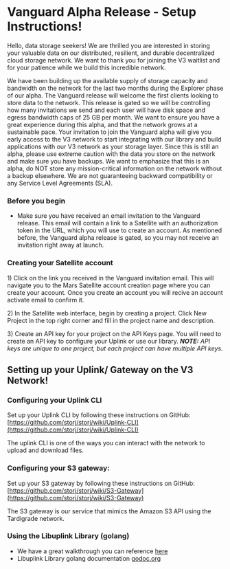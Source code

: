 # Vanguard Alpha Release - Setup Instructions!

Hello, data storage seekers! We are thrilled you are interested in storing your valuable data on our distributed, resilient, and durable decentralized cloud storage network. We want to thank you for joining the V3 waitlist and for your patience while we build this incredible network.

We have been building up the available supply of storage capacity and bandwidth on the network for the last two months during the Explorer phase of our alpha. The Vanguard release will welcome the first clients looking to store data to the network. This release is gated so we will be controlling how many invitations we send and each user will have disk space and egress bandwidth caps of 25 GB per month. We want to ensure you have a great experience during this alpha, and that the network grows at a sustainable pace. Your invitation to join the Vanguard alpha will give you early access to the V3 network to start integrating with our library and build applications with our V3 network as your storage layer. Since this is still an alpha, please use extreme caution with the data you store on the network and make sure you have backups. We want to emphasize that this is an alpha, do NOT store any mission-critical information on the network without a backup elsewhere. We are not guaranteeing backward compatibility or any Service Level Agreements \(SLA\).

### Before you begin

* Make sure you have received an email invitation to the Vanguard release. This email will contain a link to a Satellite with an authorization token in the URL, which you will use to create an account. As mentioned before, the Vanguard alpha release is gated, so you may not receive an invitation right away at launch. 

### Creating your Satellite account

1\) Click on the link you received in the Vanguard invitation email. This will navigate you to the Mars Satellite account creation page where you can create your account. Once you create an account you will recive an account activate email to confirm it.

2\) In the Satellite web interface, begin by creating a project. Click New Project in the top right corner and fill in the project name and description.

3\) Create an API key for your project on the API Keys page. You will need to create an API key to configure your Uplink or use our library. _**NOTE:** API keys are unique to one project, but each project can have multiple API keys._

## Setting up your Uplink/ Gateway on the V3 Network!

### Configuring your Uplink CLI

Set up your Uplink CLI by following these instructions on GitHub: [https://github.com/storj/storj/wiki/Uplink-CLI](https://github.com/storj/storj/wiki/Uplink-CLI)

The uplink CLI is one of the ways you can interact with the network to upload and download files.

### Configuring your S3 gateway:

Set up your S3 gateway by following these instructions on GitHub: [https://github.com/storj/storj/wiki/S3-Gateway](https://github.com/storj/storj/wiki/S3-Gateway)

The S3 gateway is our service that mimics the Amazon S3 API using the Tardigrade network.

### Using the Libuplink Library \(golang\)

* We have a great walkthrough you can reference [here](https://github.com/storj/docs/blob/master/Libuplink-Walkthrough.md)
* Libuplink Library golang documentation [godoc.org](http://godoc.org/storj.io/storj/lib/uplink)

